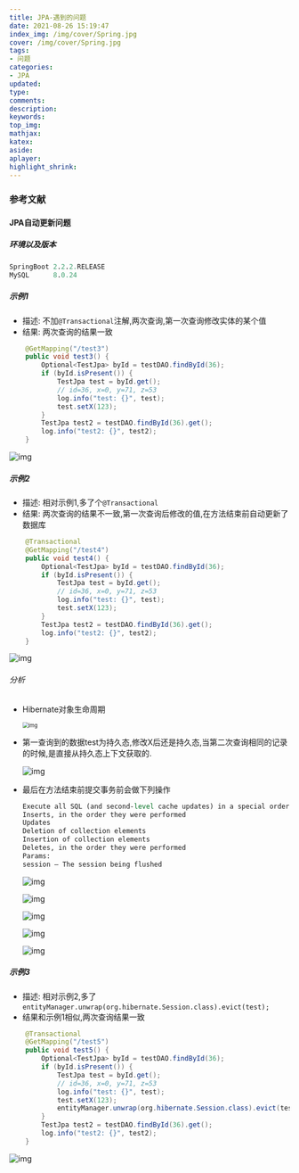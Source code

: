 ```yaml
---
title: JPA-遇到的问题
date: 2021-08-26 15:19:47
index_img: /img/cover/Spring.jpg
cover: /img/cover/Spring.jpg
tags:
- 问题
categories:
- JPA
updated:
type:
comments:
description:
keywords:
top_img:
mathjax:
katex:
aside:
aplayer:
highlight_shrink:
---
```


### 参考文献

#### JPA自动更新问题

##### 环境以及版本

```tcl
SpringBoot 2.2.2.RELEASE
MySQL      8.0.24
```

##### 示例1

* 描述: 不加`@Transactional`注解,两次查询,第一次查询修改实体的某个值
* 结果: 两次查询的结果一致

```java
  	@GetMapping("/test3")
    public void test3() {
        Optional<TestJpa> byId = testDAO.findById(36);
        if (byId.isPresent()) {
            TestJpa test = byId.get();
            // id=36, x=0, y=71, z=53
            log.info("test: {}", test);
            test.setX(123);
        }
        TestJpa test2 = testDAO.findById(36).get();
        log.info("test2: {}", test2);
    } 
```

![img](https://www.holelin.cn/img/spring/jpa/JPA%E8%87%AA%E5%8A%A8%E6%9B%B4%E6%96%B0%E7%A4%BA%E4%BE%8B1.png)

##### 示例2

* 描述: 相对示例1,多了个`@Transactional`
* 结果: 两次查询的结果不一致,第一次查询后修改的值,在方法结束前自动更新了数据库

```java
    @Transactional
    @GetMapping("/test4")
    public void test4() {
        Optional<TestJpa> byId = testDAO.findById(36);
        if (byId.isPresent()) {
            TestJpa test = byId.get();
            // id=36, x=0, y=71, z=53
            log.info("test: {}", test);
            test.setX(123);
        }
        TestJpa test2 = testDAO.findById(36).get();
        log.info("test2: {}", test2);
    }
```

![img](https://www.holelin.cn/img/spring/jpa/JPA%E8%87%AA%E5%8A%A8%E6%9B%B4%E6%96%B0%E7%A4%BA%E4%BE%8B2.png)

###### 分析

* Hibernate对象生命周期

  <img src="https://www.holelin.cn/img/spring/jpa/Hibernate%E5%AF%B9%E8%B1%A1%E7%94%9F%E5%91%BD%E5%91%A8%E6%9C%9F.png" alt="img" style="zoom:67%;" />

* 第一查询到的数据test为持久态,修改X后还是持久态,当第二次查询相同的记录的时候,是直接从持久态上下文获取的.

  ![img](https://www.holelin.cn/img/spring/jpa/JPA%E8%8E%B7%E5%8F%96%E6%8C%81%E4%B9%85%E6%80%81%E7%9A%84%E5%80%BC.png)

* 最后在方法结束前提交事务前会做下列操作

  ```tcl
  Execute all SQL (and second-level cache updates) in a special order so that foreign-key constraints cannot be violated:
  Inserts, in the order they were performed
  Updates
  Deletion of collection elements
  Insertion of collection elements
  Deletes, in the order they were performed
  Params:
  session – The session being flushed
  ```

  ![img](https://www.holelin.cn/img/spring/jpa/beforeTransactionCompletion.png)

  ![img](https://www.holelin.cn/img/spring/jpa/flushBeforeTransactionCompletion.png)

  ![img](https://www.holelin.cn/img/spring/jpa/doFlush.png)

  ![img](https://www.holelin.cn/img/spring/jpa/onFlush.png)

  ![img](https://www.holelin.cn/img/spring/jpa/performExecutions.png)

##### 示例3

* 描述: 相对示例2,多了`entityManager.unwrap(org.hibernate.Session.class).evict(test);`
* 结果和示例1相似,两次查询结果一致

```java
    @Transactional
    @GetMapping("/test5")
    public void test5() {
        Optional<TestJpa> byId = testDAO.findById(36);
        if (byId.isPresent()) {
            TestJpa test = byId.get();
            // id=36, x=0, y=71, z=53
            log.info("test: {}", test);
            test.setX(123);
            entityManager.unwrap(org.hibernate.Session.class).evict(test);
        }
        TestJpa test2 = testDAO.findById(36).get();
        log.info("test2: {}", test2);
    }
```

![img](https://www.holelin.cn/img/spring/jpa/JPA%E8%87%AA%E5%8A%A8%E6%9B%B4%E6%96%B0%E7%A4%BA%E4%BE%8B3.png)


